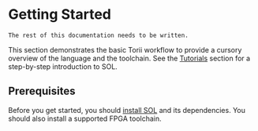 # Getting Started

```{todo}
The rest of this documentation needs to be written.
```

This section demonstrates the basic Torii workflow to provide a cursory overview of the language and the toolchain. See the [Tutorials](./tutorials/index.md) section for a step-by-step introduction to SOL.


## Prerequisites

Before you get started, you should [install SOL](./install.md) and its dependencies. You should also install a supported FPGA toolchain.

